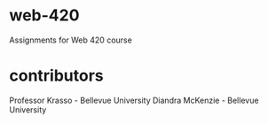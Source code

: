 # web-420
Assignments for Web 420 course 
# contributors
Professor Krasso - Bellevue University
Diandra McKenzie - Bellevue University
